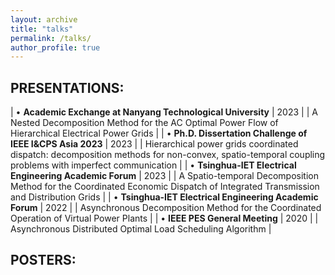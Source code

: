 ```yaml
---
layout: archive
title: "talks"
permalink: /talks/
author_profile: true
---
```


PRESENTATIONS:
-----
| • **Academic Exchange at Nanyang Technological University**                                  |                                                 2023 |
| A Nested Decomposition Method for the AC Optimal Power Flow of Hierarchical Electrical Power Grids |
| • **Ph.D. Dissertation Challenge of IEEE I&CPS Asia 2023**                                   |                                                 2023 |
| Hierarchical power grids coordinated dispatch: decomposition methods for non-convex, spatio-temporal coupling problems with imperfect communication |
| •	**Tsinghua-IET Electrical Engineering Academic Forum**                                     |                                                 2023 |
| A Spatio-temporal Decomposition Method for the Coordinated Economic Dispatch of Integrated Transmission and Distribution Grids |
| • **Tsinghua-IET Electrical Engineering Academic Forum**                                     |                                                 2022 |
| Asynchronous Decomposition Method for the Coordinated Operation of Virtual Power Plants |
| •	**IEEE PES General Meeting**                                                               |                                                 2020 |
| Asynchronous Distributed Optimal Load Scheduling Algorithm | 

POSTERS:
-----

